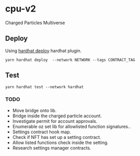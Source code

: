 # cpu-v2
Charged Particles Multiverse

## Deploy

Using [hardhat deploy](https://github.com/wighawag/hardhat-deploy) hardhat plugin.

`yarn hardhat deploy  --network NETWORK --tags CONTRACT_TAG`

## Test

`yarn hardhat test --network hardhat`


### TODO
- Move bridge onto lib.
- Bridge inside the charged particle account.
- Investigate permit for account approvals.
- Enumerable oz set lib for allowlisted function signatures..
- Settings contract hook map.
- Check if NFT has set up a setting contract.
- Allow listed functions check inside the setting.
- Research settings manager contracts.